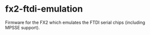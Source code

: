 # fx2-ftdi-emulation
Firmware for the FX2 which emulates the FTDI serial chips (including MPSSE support).
